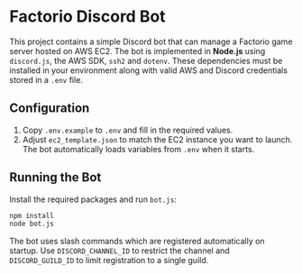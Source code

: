 # Factorio Discord Bot

This project contains a simple Discord bot that can manage a Factorio game server hosted on AWS EC2. The bot is implemented in **Node.js** using `discord.js`, the AWS SDK, `ssh2` and `dotenv`. These dependencies must be installed in your environment along with valid AWS and Discord credentials stored in a `.env` file.

## Configuration

1. Copy `.env.example` to `.env` and fill in the required values.
2. Adjust `ec2_template.json` to match the EC2 instance you want to launch.
   The bot automatically loads variables from `.env` when it starts.

## Running the Bot

Install the required packages and run `bot.js`:

```bash
npm install
node bot.js
```

The bot uses slash commands which are registered automatically on startup.
Use `DISCORD_CHANNEL_ID` to restrict the channel and `DISCORD_GUILD_ID` to limit
registration to a single guild.
